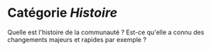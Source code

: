 # Catégorie *Histoire*

Quelle est l'histoire de la communauté ? Est-ce qu'elle a connu des changements majeurs et rapides par exemple ? 
